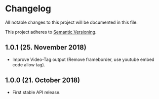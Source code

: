 # Changelog

All notable changes to this project will be documented in this file.

This project adheres to [Semantic Versioning](http://semver.org/).

## 1.0.1 (25. November 2018)

+ Improve Video-Tag output (Remove frameborder, use youtube embed code allow tag).

## 1.0.0 (21. October 2018)

+ First stable API release.
